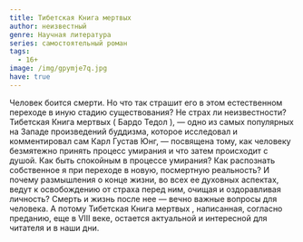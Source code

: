 ```yaml
---
title: Тибетская Книга мертвых
author: неизвестный
genre: Научная литература
series: самостоятельный роман
tags:
  - 16+
image: /img/gpymje7q.jpg
have: true
---
```

Человек боится смерти. Но что так страшит его в этом естественном переходе в иную стадию существования? Не страх ли неизвестности? Тибетская Книга мертвых ( Бардо Тедол ), — одно из самых популярных на Западе произведений буддизма, которое исследовал и комментировал сам Карл Густав Юнг, — посвящена тому, как человеку безмятежно принять процесс умирания и что затем происходит с душой. Как быть спокойным в процессе умирания? Как распознать собственное я при переходе в новую, посмертную реальность? И почему размышления о конце жизни, во всех ее духовных аспектах, ведут к освобождению от страха перед ним, очищая и оздоравливая личность? Смерть и жизнь после нее — вечно важные вопросы для человека. А потому Тибетская Книга мертвых , написанная, согласно преданию, еще в VIII веке, остается актуальной и интересной для читателя и в наши дни.